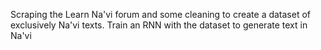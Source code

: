 Scraping the Learn Na'vi forum and some cleaning to create a dataset of exclusively Na'vi texts.
Train an RNN with the dataset to generate text in Na'vi
